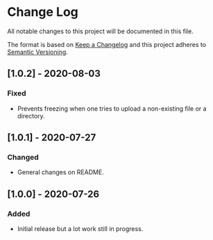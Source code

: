 # Change Log
All notable changes to this project will be documented in this file.

The format is based on [Keep a Changelog](http://keepachangelog.com/) and this project adheres to [Semantic Versioning](http://semver.org/).

## [1.0.2] - 2020-08-03
### Fixed

- Prevents freezing when one tries to upload a non-existing file or a directory.

## [1.0.1] - 2020-07-27
### Changed

- General changes on README.

## [1.0.0] - 2020-07-26
### Added

- Initial release but a lot work still in progress.